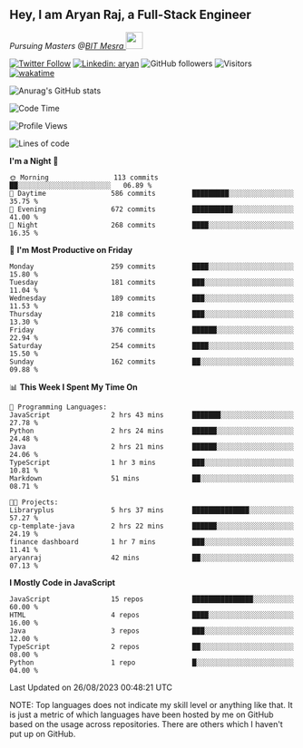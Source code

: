 <h2>Hey, I am Aryan Raj, a Full-Stack Engineer</h2>
<p><em>Pursuing Masters @<a href="https://bitmesra.ac.in/">BIT Mesra
</a><img src="https://media.giphy.com/media/WUlplcMpOCEmTGBtBW/giphy.gif" width="30"> 
</em></p>



[![Twitter Follow](https://img.shields.io/twitter/follow/desikiteretsu_?label=Follow)](https://twitter.com/intent/follow?screen_name=desikiteretsu_)
[![Linkedin: aryan](https://img.shields.io/badge/-aryan-blue?style=flat-square&logo=Linkedin&logoColor=white&link=https://www.linkedin.com/in/aryanraj24/)](https://www.linkedin.com/in/aryanraj24/)
![GitHub followers](https://img.shields.io/github/followers/aryan-139?label=Follow&style=social)
![Visitors](https://api.visitorbadge.io/api/visitors?path=https%3A%2F%2Fgithub.com%2Faryan-139&label=Visitors&countColor=%23263759&style=flat-square)
[![wakatime](https://wakatime.com/badge/user/5446e67c-4821-4850-b367-db5dd1d04c31.svg)](https://wakatime.com/@5446e67c-4821-4850-b367-db5dd1d04c31)

<!--### <img src="https://media.giphy.com/media/VgCDAzcKvsR6OM0uWg/giphy.gif" width="50"> A little more about me...  

```javascript
const aryan = {
    code: ["Javascript","Java", "Python","C++"],
    askMeAbout: ["Web Development", "Technology", "Business", "Social Media"],
    technologies: {
        backEnd: {
            js: ["Node", "Express","FastAPI","Python"],
        },
        databases: ["MongoDB", "MySql", "sqlite"],
        misc: ["Firebase", "php"]
    },
    currentFocus: "Getting into Deep Learning",
    funFact: "There are two ways to write error-free programs; only the third one works"
};
```

<img src="https://media.giphy.com/media/LnQjpWaON8nhr21vNW/giphy.gif" width="60"> <em><b>I love connecting with different people</b> so if you want to say <b>hi, I'll be happy to meet you more!</b> 😊</em>


-->

![Anurag's GitHub stats](https://github-readme-stats.vercel.app/api?username=aryan-139&show_icons=true&theme=dracula)

<!--START_SECTION:waka-->
![Code Time](http://img.shields.io/badge/Code%20Time-118%20hrs%2037%20mins-blue)

![Profile Views](http://img.shields.io/badge/Profile%20Views-2-blue)

![Lines of code](https://img.shields.io/badge/From%20Hello%20World%20I%27ve%20Written-992.3%20thousand%20lines%20of%20code-blue)

**I'm a Night 🦉** 

```text
🌞 Morning                113 commits         ██░░░░░░░░░░░░░░░░░░░░░░░   06.89 % 
🌆 Daytime                586 commits         █████████░░░░░░░░░░░░░░░░   35.75 % 
🌃 Evening                672 commits         ██████████░░░░░░░░░░░░░░░   41.00 % 
🌙 Night                  268 commits         ████░░░░░░░░░░░░░░░░░░░░░   16.35 % 
```
📅 **I'm Most Productive on Friday** 

```text
Monday                   259 commits         ████░░░░░░░░░░░░░░░░░░░░░   15.80 % 
Tuesday                  181 commits         ███░░░░░░░░░░░░░░░░░░░░░░   11.04 % 
Wednesday                189 commits         ███░░░░░░░░░░░░░░░░░░░░░░   11.53 % 
Thursday                 218 commits         ███░░░░░░░░░░░░░░░░░░░░░░   13.30 % 
Friday                   376 commits         ██████░░░░░░░░░░░░░░░░░░░   22.94 % 
Saturday                 254 commits         ████░░░░░░░░░░░░░░░░░░░░░   15.50 % 
Sunday                   162 commits         ██░░░░░░░░░░░░░░░░░░░░░░░   09.88 % 
```


📊 **This Week I Spent My Time On** 

```text
💬 Programming Languages: 
JavaScript               2 hrs 43 mins       ███████░░░░░░░░░░░░░░░░░░   27.78 % 
Python                   2 hrs 24 mins       ██████░░░░░░░░░░░░░░░░░░░   24.48 % 
Java                     2 hrs 21 mins       ██████░░░░░░░░░░░░░░░░░░░   24.06 % 
TypeScript               1 hr 3 mins         ███░░░░░░░░░░░░░░░░░░░░░░   10.81 % 
Markdown                 51 mins             ██░░░░░░░░░░░░░░░░░░░░░░░   08.71 % 

🐱‍💻 Projects: 
Libraryplus              5 hrs 37 mins       ██████████████░░░░░░░░░░░   57.27 % 
cp-template-java         2 hrs 22 mins       ██████░░░░░░░░░░░░░░░░░░░   24.19 % 
finance dashboard        1 hr 7 mins         ███░░░░░░░░░░░░░░░░░░░░░░   11.41 % 
aryanraj                 42 mins             ██░░░░░░░░░░░░░░░░░░░░░░░   07.13 % 
```

**I Mostly Code in JavaScript** 

```text
JavaScript               15 repos            ███████████████░░░░░░░░░░   60.00 % 
HTML                     4 repos             ████░░░░░░░░░░░░░░░░░░░░░   16.00 % 
Java                     3 repos             ███░░░░░░░░░░░░░░░░░░░░░░   12.00 % 
TypeScript               2 repos             ██░░░░░░░░░░░░░░░░░░░░░░░   08.00 % 
Python                   1 repo              █░░░░░░░░░░░░░░░░░░░░░░░░   04.00 % 
```




 Last Updated on 26/08/2023 00:48:21 UTC
<!--END_SECTION:waka-->


NOTE: Top languages does not indicate my skill level or anything like that. It is just a metric of which languages have been hosted by me on GitHub based on the usage across repositories. There are others which I haven't put up on GitHub.
